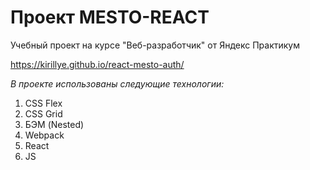 # Проект MESTO-REACT

Учебный проект на курсе "Веб-разработчик" от Яндекс Практикум

https://kirillye.github.io/react-mesto-auth/

_В проекте использованы следующие технологии:_

1. CSS Flex
2. CSS Grid
3. БЭМ (Nested)
4. Webpack
5. React
6. JS
